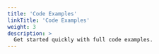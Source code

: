 ```yaml
---
title: 'Code Examples'
linkTitle: 'Code Examples'
weight: 3
description: >
  Get started quickly with full code examples.
---
```

